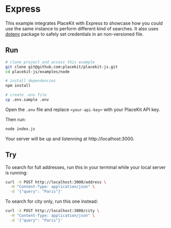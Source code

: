 # Express

This example integrates PlaceKit with Express to showcase how you could use the same instance to perform different kind of searches.
It also uses [dotenv](https://www.npmjs.com/package/dotenv) package to safely set credentials in an non-versioned file.

## Run

```sh
# clone project and access this example
git clone git@github.com:placekit/placekit-js.git
cd placekit-js/examples/node

# install dependencies
npm install

# create .env file
cp .env.sample .env
```

Open the `.env` file and replace `<your-api-key>` with your PlaceKit API key.

Then run:

```sh
node index.js
```

Your server will be up and listenning at http://localhost:3000.

## Try

To search for full addresses, run this in your terminal while your local server is running:

```sh
curl -X POST http://localhost:3000/address \
  -H "Content-Type: application/json" \
  -d '{"query": "Paris"}'
```

To search for city only, run this one instead:

```sh
curl -X POST http://localhost:3000/city \
  -H "Content-Type: application/json" \
  -d '{"query": "Paris"}'
```